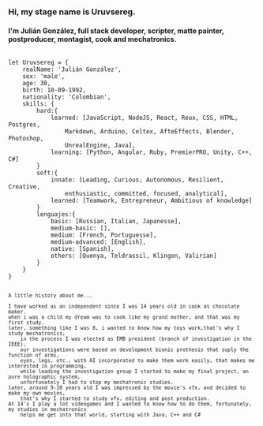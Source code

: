 ### Hi, my stage name is Uruvsereg.
#### I'm Julián González, full stack developer, scripter, matte painter, postproducer, montagist, cook and mechatronics.
<code>
let Uruvsereg = {
    realName: 'Julián González',
    sex: 'male',
    age: 30,
    birth: 10-09-1992,
    nationality: 'Colombian',
    skills: {
        hard:{
            learned: [JavaScript, NodeJS, React, Reux, CSS, HTML, Postgres,
                Markdown, Arduino, Celtex, AfteEffects, Blender, Photoshop,
                UnrealEngine, Java],
            learning: [Python, Angular, Ruby, PremierPRO, Unity, C++, C#]
        }
        soft:{
            innate: [Leading, Curious, Autonomous, Resilient, Creative,
                enthusiastic, committed, focused, analytical],
            learned: [Teamwork, Entrepreneur, Ambitious of knowledge]
        }
        lenguajes:{
            basic: [Russian, Italian, Japanesse],
            medium-basic: [],
            medium: [French, Portuguesse],
            medium-advanced: [English],
            native: [Spanish],
            others: [Quenya, Teldrassil, Klingon, Valirian]
        }
    }
}

~~~
A little history about me...

I have worked as an independent since I was 14 years old in cook as chocolate maker.
when i was a child my dream was to cook like my grand mother, and that was my first study.
later, something like I was 8, i wanted to know how my toys work,that's why I study mechatronics,
    in the process I was elected as EMB president (branch of investigation in the IEEE),
    our investigations were based on development bionic prothesis that suply the function of arms,
    eyes, legs, etc., with AI incorporated to make them work easily, that makes me interested in programming,
    while leading the investigation group I started to make my final project, an pure holographic system,
    unfortunately I had to stop my mechatronic studies.
later, around 9-10 years old I was impressed by the movie's vfx, and decided to make my own movies,
    that's why I started to study vfx, editing and post production.
At 14's I play a lot videogames and I wanted to know how to do them, fortunately, my studies in mechatronics
    helps me get into that world, starting with Java, C++ and C# 
~~~


<!--
**Uruvsereg/Uruvsereg** is a ✨ _special_ ✨ repository because its `README.md` (this file) appears on your GitHub profile.

Here are some ideas to get you started:

- 🔭 I’m currently working on ...
- 🌱 I’m currently learning ...
- 👯 I’m looking to collaborate on ...
- 🤔 I’m looking for help with ...
- 💬 Ask me about ...
- 📫 How to reach me: ...
- 😄 Pronouns: ...
- ⚡ Fun fact: ...
-->
